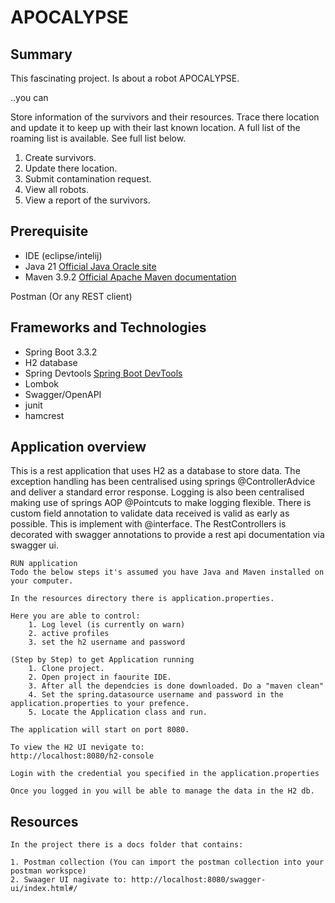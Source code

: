 # APOCALYPSE

## Summary
This fascinating project. Is about a robot APOCALYPSE.

..you can

Store information of the survivors and their resources. Trace there location and update it to keep up with their last known location. A full list of the roaming list is available. See full list below.


1. Create survivors.
2. Update there location.
3. Submit contamination request.
4. View all robots.
5. View a report of the survivors.

## Prerequisite

- IDE (eclipse/intelij)
- Java 21   [Official Java Oracle site](https://www.oracle.com/za/java/technologies/)
- Maven 3.9.2   [Official Apache Maven documentation](https://maven.apache.org/guides/index.html)

Postman (Or any REST client)

## Frameworks and Technologies

- Spring Boot 3.3.2
- H2 database
- Spring Devtools  [Spring Boot DevTools](https://docs.spring.io/spring-boot/docs/3.3.2/reference/htmlsingle/index.html#using.devtools)
- Lombok
- Swagger/OpenAPI
- junit
- hamcrest

## Application overview

This is a rest application that uses H2 as a database to store data. The exception handling has been centralised using springs @ControllerAdvice and deliver a standard error response. Logging is also been centralised making use of springs AOP @Pointcuts to make logging flexible. There is custom field annotation to validate data received is valid as early as possible. This is implement with 
@interface. The RestControllers is decorated with swagger annotations to provide a rest api documentation via swagger ui.    

```
RUN application 
Todo the below steps it's assumed you have Java and Maven installed on your computer.   
    
In the resources directory there is application.properties.

Here you are able to control:
    1. Log level (is currently on warn)
    2. active profiles
    3. set the h2 username and password
    
(Step by Step) to get Application running   
    1. Clone project.
    2. Open project in faourite IDE.
    3. After all the dependcies is done downloaded. Do a "maven clean" 
    4. Set the spring.datasource username and password in the application.properties to your prefence.
    5. Locate the Application class and run. 

The application will start on port 8080.

To view the H2 UI nevigate to:
http://localhost:8080/h2-console

Login with the credential you specified in the application.properties

Once you logged in you will be able to manage the data in the H2 db.

```

## Resources

```
In the project there is a docs folder that contains:

1. Postman collection (You can import the postman collection into your postman workspce)
2. Swaager UI nagivate to: http://localhost:8080/swagger-ui/index.html#/

```
